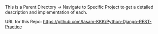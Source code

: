 This is a Parent Directory -> Navigate to Specific Project to get a detailed description and implementation of each.

URL for this Repo: https://github.com/Iasam-KKK/Python-Django-REST-Practice
